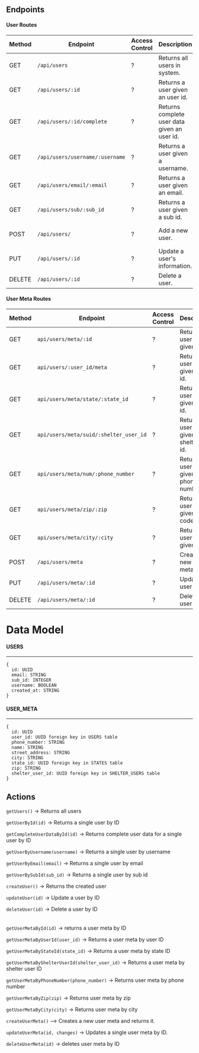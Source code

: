 ## Endpoints

#### User Routes

| Method | Endpoint                       | Access Control | Description                                  | Required                     |
| ------ | ------------------------------ | -------------- | -------------------------------------------- | ---------------------------- |
| GET    | `/api/users`                   | ?              | Returns all users in system.                 |                              |
| GET    | `/api/users/:id`               | ?              | Returns a user given an user id.             | id                           | 
| GET    | `/api/users/:id/complete`      | ?              | Returns complete user data given an user id. | id                           | 
| GET    | `/api/users/username/:username`| ?              | Returns a user given a username.             | username                     |
| GET    | `/api/users/email/:email`      | ?              | Returns a user given an email.               | email                        |
| GET    | `/api/users/sub/:sub_id`       | ?              | Returns a user given a sub id.               | sub_id                       |
| POST   | `/api/users/`                  | ?              | Add a new user.                              | email, sub_id, username      |
| PUT    | `/api/users/:id`               | ?              | Update a user's information.                 | id                           |
| DELETE | `/api/users/:id`               | ?              | Delete a user.                               | id                           |

#### User Meta Routes

| Method | Endpoint                              | Access Control | Description                                 | Required                |
| ------ | ------------------------------------- | ------------   | ------------------------------------------- | ----------------------- |
| GET    | `api/users/meta/:id`                  | ?              | Returns user meta given id.                 | id                      |
| GET    | `api/users/:user_id/meta`             | ?              | Returns user meta given user id.            | user_id                 |
| GET    | `api/users/meta/state/:state_id`      | ?              | Returns user metas given state id.          | state_id                |
| GET    | `api/users/meta/suid/:shelter_user_id`| ?              | Returns user metas given shelter user id.   | shelter_user_id         |
| GET    | `api/users/meta/num/:phone_number`    | ?              | Returns user metas given phone number.      | phone_number            |
| GET    | `api/users/meta/zip/:zip`             | ?              | Returns user metas given zip code.          | zip                     |
| GET    | `api/users/meta/city/:city`           | ?              | Returns user metas given city.              | city                    |
| POST   | `/api/users/meta`                     | ?              | Creates a new user meta.                    | user_id, shelter_user_id, state_id|
| PUT    | `/api/users/meta/:id`                 | ?              | Updates a user meta.                        | id                      |
| DELETE | `/api/users/meta/:id`                 | ?              | Deletes a user meta.                        | id                      |

# Data Model

#### USERS

---

```
{
  id: UUID
  email: STRING
  sub_id: INTEGER
  username: BOOLEAN
  created_at: STRING
}
```

#### USER_META

---

```
{
  id: UUID
  user_id: UUID foreign key in USERS table
  phone_number: STRING
  name: STRING
  street_address: STRING
  city: STRING
  state_id: UUID foreign key in STATES table
  zip: STRING
  shelter_user_id: UUID foreign key in SHELTER_USERS table
}
```

##  Actions

`getUsers()` -> Returns all users

`getUserById(id)` -> Returns a single user by ID

`getCompleteUserDataById(id)` -> Returns complete user data for a single user by ID

`getUserByUsername(username)` -> Returns a single user by username

`getUserByEmail(email)` -> Returns a single user by email

`getUserBySubId(sub_id)` -> Returns a single user by sub id

`createUser()` -> Returns the created user

`updateUser(id)` -> Update a user by ID

`deleteUser(id)` -> Delete a user by ID
<br>
<br>
<br>
`getUserMetaById(id)` -> returns a user meta by ID

`getUserMetaByUserId(user_id)` -> Returns a user meta by user ID

`getUserMetaByStateId(state_id)` -> Returns a user meta by state ID

`getUserMetaByShelterUserId(shelter_user_id)` -> Returns a user meta by shelter user ID

`getUserMetaByPhoneNumber(phone_number)` -> Returns user meta by phone number

`getUserMetaByZip(zip)` -> Returns user meta by zip

`getUserMetaByCity(city)` -> Returns user meta by city

`createUserMeta()` --> Creates a new user meta and returns it. 

`updateUserMeta(id, changes)` -> Updates a single user meta by ID.

`deleteUserMeta(id)` -> deletes user meta by ID


